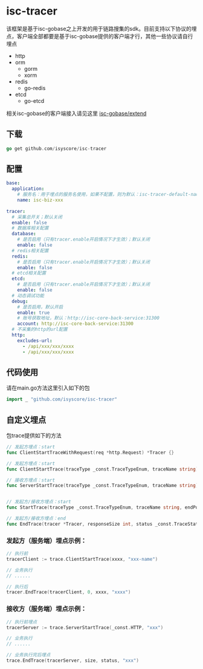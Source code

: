 # isc-tracer

该框架是基于isc-gobase之上开发的用于链路搜集的sdk。目前支持以下协议的埋点，客户端全部都要是基于isc-gobase提供的客户端才行，其他一些协议请自行埋点

- http
- orm
  - gorm
  - xorm
- redis
  - go-redis
- etcd
  - go-etcd
  
相关isc-gobase的客户端接入请见这里 [isc-gobase/extend](https://github.com/isyscore/isc-gobase/tree/feature/trace/extend)


## 下载
```go
go get github.com/isyscore/isc-tracer
```

## 配置
```yaml
base:
  application:
    # 服务名：用于埋点的服务名使用，如果不配置，则为默认：isc-tracer-default-name
    name: isc-biz-xxx
  
tracer:
  # 采集总开关；默认关闭
  enable: false
  # 数据库相关配置
  database:
    # 是否启用（只有tracer.enable开启情况下才生效）；默认关闭
    enable: false
  # redis相关配置    
  redis:
    # 是否启用（只有tracer.enable开启情况下才生效）；默认关闭
    enable: false
  # etcd相关配置  
  etcd:
    # 是否启用（只有tracer.enable开启情况下才生效）；默认关闭
    enable: false
  # 动态调试功能
  debug:
    # 是否启用，默认开启
    enable: true
    # 账号获取地址，默认：http://isc-core-back-service:31300
    account: http://isc-core-back-service:31300
  # 不采集的http的url配置
  http:
    excludes-url:
      - /api/xxx/xxx/xxxx
      - /api/xxx/xxx/xxxx
```

## 代码使用
请在main.go方法这里引入如下的包
```go
import _ "github.com/isyscore/isc-tracer"
```

## 自定义埋点
包trace提供如下的方法
```go
// 发起方埋点：start
func ClientStartTraceWithRequest(req *http.Request) *Tracer {}

// 发起方埋点：start
func ClientStartTrace(traceType _const.TraceTypeEnum, traceName string) *Tracer {}

// 接收方埋点：start
func ServerStartTrace(traceType _const.TraceTypeEnum, traceName string) *Tracer {}


// 发起方/接收方埋点：start
func StartTrace(traceType _const.TraceTypeEnum, traceName string, endPoint _const.EndpointEnum) *Tracer {}

// 发起方/接收方埋点：end
func EndTrace(tracer *Tracer, responseSize int, status _const.TraceStatusEnum, message string) {}
```
### 发起方（服务端）埋点示例：
```go
// 执行前
tracerClient := trace.ClientStartTrace(xxxx, "xxx-name")

// 业务执行
// ......

// 执行后
tracer.EndTrace(tracerClient, 0, xxxx, "xxxx")
```
### 接收方（服务端）埋点示例：
```go
// 执行前埋点
tracerServer := trace.ServerStartTrace(_const.HTTP, "xxx")

// 业务执行
// ......

// 业务执行完后埋点
trace.EndTrace(tracerServer, size, status, "xxx")
```
